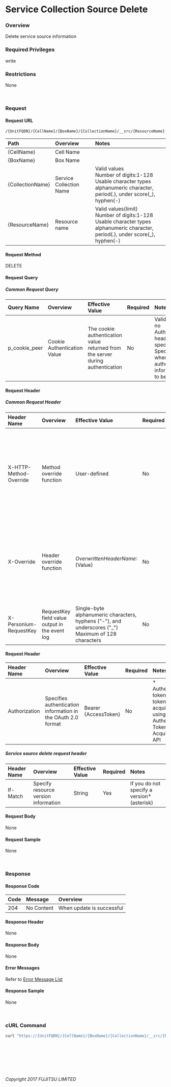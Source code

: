 # Service Collection Source Delete

### Overview

Delete service source information

### Required Privileges

write

### Restrictions

None

<br>

### Request

#### Request URL

```
/{UnitFQDN}/{CellName}/{BoxName}/{CollectionName}/__src/{ResourceName}
```

| Path<br>             | Overview<br>                | Notes<br>                                                                                                                                    |
|:-- |:-- |:-- |
| {CellName}<br>       | Cell Name<br>               | <br>                                                                                                                                         |
| {BoxName}<br>        | Box Name<br>                | <br>                                                                                                                                         |
| {CollectionName}<br> | Service Collection Name<br> | Valid values <br>Number of digits:1-128<br>Usable character types<br>alphanumeric character, period(.), under score(_), hyphen(-)<br>        |
| {ResourceName}<br>   | Resource name<br>           | Valid values(limit) <br>Number of digits:1-128<br>Usable character types<br>alphanumeric character, period(.), under score(_), hyphen(-)<br> |

#### Request Method

DELETE

#### Request Query

##### Common Request Query

| Query Name<br>    | Overview<br>                    | Effective Value<br>                                                                | Required<br> | Notes<br>                                                                                                                |
|:-- |:-- |:-- |:-- |:-- |
| p_cookie_peer<br> | Cookie Authentication Value<br> | The cookie authentication value returned from the server during authentication<br> | No<br>       | Valid only if no Authorization header specified<br>Specify this when cookie authentication information is to be used<br> |

#### Request Header

##### Common Request Header

| Header Name<br>            | Overview<br>                                       | Effective Value<br>                                                                                        | Required<br> | Notes<br>                                                                                                         |
|:-- |:-- |:-- |:-- |:-- |
| X-HTTP-Method-Override<br> | Method override function<br>                       | User-defined<br>                                                                                           | No<br>       | If you specify this value when requesting with the POST method, the specified value will be used as a method.<br> |
| X-Override<br>             | Header override function<br>                       | ${OverwrittenHeaderName}:${Value}<br>                                                                      | No<br>       | Overwrite normal HTTP header value. To overwrite multiple headers, specify multiple X-Override headers.<br>       |
| X-Personium-RequestKey<br> | RequestKey field value output in the event log<br> | Single-byte alphanumeric characters, hyphens ("-"), and underscores ("_")<br>Maximum of 128 characters<br> | No<br>       | Supported in V 1.1.7 and later<br>                                                                                |

#### Request Header

| Header Name<br>   | Overview<br>                                                     | Effective Value<br>      | Required<br> | Notes<br>                                                                                          |
|:-- |:-- |:-- |:-- |:-- |
| Authorization<br> | Specifies authentication information in the OAuth 2.0 format<br> | Bearer {AccessToken}<br> | No<br>       | * Authentication tokens are the tokens acquired using the Authentication Token Acquisition API<br> |

##### Service source delete request header

| Header Name<br> | Overview<br>                             | Effective Value<br> | Required<br> | Notes<br>                                      |
|:-- |:-- |:-- |:-- |:-- |
| If-Match<br>    | Specify resource version information<br> | String<br>          | Yes<br>      | If you do not specify a version*(asterisk)<br> |

#### Request Body

None

#### Request Sample

None

<br>

### Response

#### Response Code

| Code<br> | Message<br>    | Overview<br>                  |
|:-- |:-- |:-- |
| 204<br>  | No Content<br> | When update is successful<br> |

#### Response Header

None

#### Response Body

None

#### Error Messages

Refer to [Error Message List](004_Error_Messages.html)

#### Response Sample

None

<br>

### cURL Command

```sh
curl "https://{UnitFQDN}/{CellName}/{BoxName}/{CollectionName}/__src/{ResourceName}" -X DELETE -i -H 'Authorization: Bearer {AccessToken}' -H 'Accept: application/json'
```

<br><br><br><br><br>

###### Copyright 2017 FUJITSU LIMITED